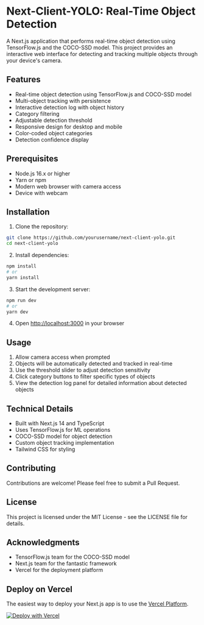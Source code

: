 # Next-Client-YOLO: Real-Time Object Detection

A Next.js application that performs real-time object detection using TensorFlow.js and the COCO-SSD model. This project provides an interactive web interface for detecting and tracking multiple objects through your device's camera.

## Features

- Real-time object detection using TensorFlow.js and COCO-SSD model
- Multi-object tracking with persistence
- Interactive detection log with object history
- Category filtering
- Adjustable detection threshold
- Responsive design for desktop and mobile
- Color-coded object categories
- Detection confidence display

## Prerequisites

- Node.js 16.x or higher
- Yarn or npm
- Modern web browser with camera access
- Device with webcam

## Installation

1. Clone the repository:
```bash
git clone https://github.com/yourusername/next-client-yolo.git
cd next-client-yolo
```

2. Install dependencies:
```bash
npm install
# or
yarn install
```

3. Start the development server:
```bash
npm run dev
# or
yarn dev
```

4. Open [http://localhost:3000](http://localhost:3000) in your browser

## Usage

1. Allow camera access when prompted
2. Objects will be automatically detected and tracked in real-time
3. Use the threshold slider to adjust detection sensitivity
4. Click category buttons to filter specific types of objects
5. View the detection log panel for detailed information about detected objects

## Technical Details

- Built with Next.js 14 and TypeScript
- Uses TensorFlow.js for ML operations
- COCO-SSD model for object detection
- Custom object tracking implementation
- Tailwind CSS for styling

## Contributing

Contributions are welcome! Please feel free to submit a Pull Request.

## License

This project is licensed under the MIT License - see the LICENSE file for details.

## Acknowledgments

- TensorFlow.js team for the COCO-SSD model
- Next.js team for the fantastic framework
- Vercel for the deployment platform

## Deploy on Vercel

The easiest way to deploy your Next.js app is to use the [Vercel Platform](https://vercel.com/new).

[![Deploy with Vercel](https://vercel.com/button)](https://vercel.com/new/clone?repository-url=https%3A%2F%2Fgithub.com%2Fyourusername%2Fnext-client-yolo)
